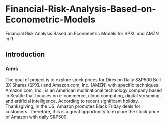 # Financial-Risk-Analysis-Based-on-Econometric-Models
Financial Risk Analysis Based on Econometric Models for SPXL and AMZN in R


## Introduction

### Aims

The goal of project is to explore stock prices for Direxion Daily S&P500 Bull 3X Shares (SPXL) and Amazon.com, Inc. (AMZN) with specific techniques. Amazon.com, Inc., is an American multinational technology company based in Seattle that focuses on e-commerce, cloud computing, digital streaming, and artificial intelligence. According to recent significant holiday, Thanksgiving, in the US, Amazon promotes Black Friday deals for customers. Therefore, this is a great opportunity to explore the stock price of Amazon with daily S&P500.

